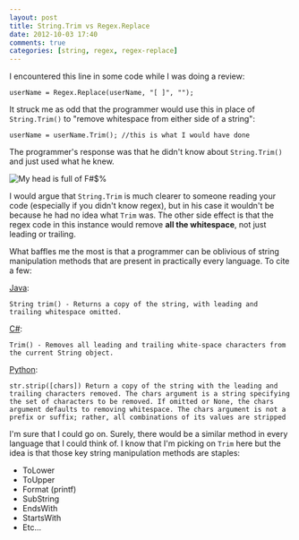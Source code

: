 ```yaml
---
layout: post
title: String.Trim vs Regex.Replace
date: 2012-10-03 17:40
comments: true
categories: [string, regex, regex-replace]
---
```

I encountered this line in some code while I was doing a review:

`userName = Regex.Replace(userName, "[ ]", "");`

It struck me as odd that the programmer would use this in place of `String.Trim()` to "remove whitespace from either side of a string":

`userName = userName.Trim(); //this is what I would have done`

The programmer's response was that he didn't know about `String.Trim()` and just used what he knew.

![My head is full of F#$%](http://i.imgur.com/8Kn4F.png)

I would argue that <code>String.Trim</code> is much clearer to someone reading your code (especially if you didn't know regex), but in his case it wouldn't be because he had no idea what <code>Trim</code> was. The other side effect is that the regex code in this instance would remove <strong>all the whitespace</strong>, not just leading or trailing.

What baffles me the most is that a programmer can be oblivious of string manipulation methods that are present in practically every language. To cite a few:

<a href="http://docs.oracle.com/javase/6/docs/api/java/lang/String.html#trim()">Java</a>:

`String trim() - Returns a copy of the string, with leading and trailing whitespace omitted.`

<a href="http://msdn.microsoft.com/en-us/library/t97s7bs3.aspx">C#</a>:

`Trim() - Removes all leading and trailing white-space characters from the current String object.`

<a href="http://docs.python.org/library/stdtypes.html#str.strip">Python</a>:

`str.strip([chars])
Return a copy of the string with the leading and trailing characters removed. The chars argument is a string specifying the set of characters to be removed. If omitted or None, the chars argument defaults to removing whitespace. The chars argument is not a prefix or suffix; rather, all combinations of its values are stripped`

I'm sure that I could go on. Surely, there would be a similar method in every language that I could think of. I know that I'm picking on <code>Trim</code> here but the idea is that those key string manipulation methods are staples:



<ul>
<li>ToLower</li>
<li>ToUpper</li>
<li>Format (printf)</li>
<li>SubString</li>
<li>EndsWith</li>
<li>StartsWith</li>
<li>Etc...</li>
</ul>